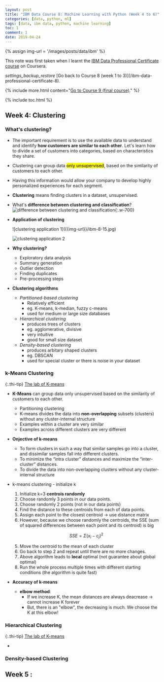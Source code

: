 ```yaml
---
layout: post
title: "IBM Data Course 8: Machine Learning with Python (Week 4 to 6)"
categories: [data, python, ml]
tags: [data, ibm data, python, machine learning]
toc: 1
comment: 1
date: 2019-04-24
---
```


{% assign img-url = '/images/posts/data/ibm' %}

This note was first taken when I learnt the [IBM Data Professional Certificate course](https://www.coursera.org/specializations/ibm-data-science-professional-certificate) on Coursera.

<div class="see-again">
<i class="material-icons">settings_backup_restore</i>
<span markdown="1">
[Go back to Course 8 (week 1 to 3)](/ibm-data-professional-certificate-8).
</span>
</div>

{% include more.html content="[Go to Course 9 (final course)](/ibm-data-professional-certificate-10)." %}

{% include toc.html %}

## Week 4: Clustering

### What's clustering?

- The important requirement is to use the available data to understand and identify **how customers are similar to each other**. Let's learn how to divide a set of customers into categories, based on characteristics they share.
- Clustering can group data <mark>only unsupervised</mark>, based on the similarity of customers to each other.
- Having this information would allow your company to develop highly personalized experiences for each segment.
- **Clustering** means finding clusters in a dataset, unsupervised.
- What's **difference between clustering and classification**?
  ![difference between clustering and classification]({{img-url}}/ibm-8-14.jpg){:.w-700}
- **Application of clustering**
  <div class="columns-2" markdown="1">
  ![clustering application 1]({{img-url}}/ibm-8-15.jpg)
  
  ![clustering application 2]({{img-url}}/ibm-8-16.jpg)
  </div>
- **Why clustering?**
  - Exploratory data analysis
  - Summary generation
  - Outlier detection
  - Finding duplicates
  - Pre-processing steps
- **Clustering algorithms**
  - *Partitioned-based clustering*
    - Relatively efficient
    - eg. K-means, k-median, fuzzy c-means
    - used for medium or large size databases
  - *Hierarchical clustering*
    - produces trees of clusters
    - eg. agglomerative, divisive
    - very intuitive
    - good for small size dataset
  - *Density-based clustering*
    - produces arbitary shaped clusters
    - eg. DBSCAN
    - used for special cluster or there is noise in your dataset

### k-Means Clustering

{:.thi-tip}
[The lab of K-means]({{site.url}}{{site.baseurl}}/files/ibm/ML0101EN-Clus-K-Means-Customer-Seg-py-v1)

- **K-Means** can group data only unsupervised based on the similarity of customers to each other.
  - Partitioning clustering
  - K-means divides the data into **non-overlapping** subsets (clusters) without any cluster-internal structure
  - Examples within a cluster are very similar
  - Examples across different clusters are very different
- **Onjective of k-means**
  - To form clusters in such a way that similar samples go into a cluster, and dissimilar samples fall into different clusters.
  - To minimize the “intra cluster” distances and maximize the “inter-cluster” distances.
  - To divide the data into non-overlapping clusters without any cluster-internal structure
- k-means clustering - initialize k
  1. Initialize k=3 **centrois randomly**
    1. Choose randomly 3 points in our data points.
    2. Choose randomly 2 points (not in our data points)
  2. Find the distance to these centroids from each of data points.
  3. Assign each point to the closest centroid -> use distance matrix
  4. However, because we choose randomly the centroids, the SSE (sum of squared differences between each point and its centroid) is big
    
    $$
    SSE = \Sigma (x_i-c_j)^2
    $$

  5. Move the centroid to the mean of each cluster
  6. Go back to step 2 and repeat until there are no more changes.
  7. Above algorithm leads to **local** optimal (not guarantee about global optimal)
  8. Run the whole process multiple times with different starting conditions (the algorithm is quite fast)
- **Accuracy of k-means**
  - **elbow method**: 
    - If we increase K, the mean distances are always deacrease -> cannot increase K forever
    - But, there is an "elbow", the decreasing is much. We choose the K at this elbow!

### Hierarchical Clustering

{:.thi-tip}
[The lab of K-means]({{site.url}}{{site.baseurl}}/files/ibm/ML0101EN-Clus-Hierarchical-Cars-py-v1)

- 

### Density-based Clustering


## Week 5 : 